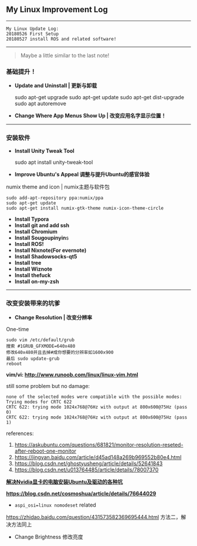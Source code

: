 ## My Linux Improvement Log

---

```
My Linux Update Log:
20180526 First Setup
20180527 install ROS and related software!
```

---

> Maybe a little similar to the last note!

### 基础提升！

- **Update and Uninstall | 更新与卸载**

    sudo apt-get upgrade
    sudo apt-get update
    sudo apt-get dist-upgrade
    sudo apt autoremove

- **Change Where App Menus Show Up | 改变应用名字显示位置！**

---

### 安装软件

- **Install Unity Tweak Tool**

    sudo apt install unity-tweak-tool

- **Improve Ubuntu's Appeal 调整与提升Ubuntu的感官体验**

numix theme and icon | numix主题与软件包

    sudo add-apt-repository ppa:numix/ppa
    sudo apt-get update
    sudo apt-get install numix-gtk-theme numix-icon-theme-circle

- **Install Typora**
- **Install git and add ssh**
- **Install Chromium**
- **Install Sougoupinyin**s
- **Install ROS!**
- **Install Nixnote(For evernote)**
- **Install Shadowsocks-qt5**
- **Install tree**
- **Install Wiznote**
- **Install thefuck**
- **Install on-my-zsh**

---

### 改变安装带来的坑爹

- **Change Resolution | 改变分辨率**

One-time

```
sudo vim /etc/default/grub
搜索 #1GRUB_GFXMODE=640x480
修改640x480并且去掉#成你想要的分辨率如1600x900
最后 sudo update-grub
reboot
```

**vim/vi: http://www.runoob.com/linux/linux-vim.html**

still some problem but no damage:

```
none of the selected modes were compatible with the possible modes:
Trying modes for CRTC 622
CRTC 622: trying mode 1024x768@76Hz with output at 800x600@75Hz (pass 0)
CRTC 622: trying mode 1024x768@76Hz with output at 800x600@75Hz (pass 1)
```

references:

1. https://askubuntu.com/questions/681821/monitor-resolution-reseted-after-reboot-one-monitor
2. https://jingyan.baidu.com/article/d45ad148a269b969552b80e4.html
3. https://blog.csdn.net/ghostyusheng/article/details/52641843
4. https://blog.csdn.net/u013764485/article/details/78007370

[**解决Nvidia显卡的电脑安装Ubuntu及驱动的各种坑**](https://blog.csdn.net/ysy950803/article/details/78507892)

**https://blog.csdn.net/cosmoshua/article/details/76644029**

- `aspi_osi=linux nomodeset` related

https://zhidao.baidu.com/question/431573582369695444.html 方法二，解决方法同上

- Change Brightness 修改亮度